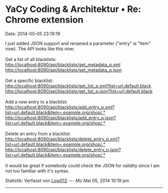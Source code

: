 YaCy Coding & Architektur • Re: Chrome extension
================================================

Date: 2014-05-05 23:19:19

I just added JSON support and renamed a parameter (\"entry\" is \"item\"
now). The API looks like this now:\
\
Get a list of all blacklists:\
<http://localhost:8090/api/blacklists/get_metadata_p.xml>\
<http://localhost:8090/api/blacklists/get_metadata_p.json>\
\
Get a specific blacklist:\
<http://localhost:8090/api/blacklists/get_list_p.xml?list=url.default.black>\
<http://localhost:8090/api/blacklists/get_list_p.json?list=url.default.black>\
\
Add a new entry to a blacklist:\
<http://localhost:8090/api/blacklists/add_entry_p.xml?list=url.default.black&item=.example.org/shop/.*>\
<http://localhost:8090/api/blacklists/add_entry_p.json?list=url.default.black&item=.example.org/shop/.*>\
\
Delete an entry from a blacklist:\
<http://localhost:8090/api/blacklists/delete_entry_p.xml?list=url.default.black&item=.example.org/shop/.*>\
<http://localhost:8090/api/blacklists/delete_entry_p.json?list=url.default.black&item=.example.org/shop/.*>\
\
It would be great if somebody could check the JSON for validity since I
am not too familiar with it\'s syntax.

Statistik: Verfasst von
[Low012](http://forum.yacy-websuche.de/memberlist.php?mode=viewprofile&u=62)
--- Mo Mai 05, 2014 10:19 pm

------------------------------------------------------------------------
